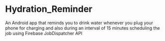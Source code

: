 # Hydration_Reminder
An Android app that reminds you to drink water whenever you plug your phone for charging and also during an interval of 15 minutes
scheduling the job using Firebase JobDispatcher API

